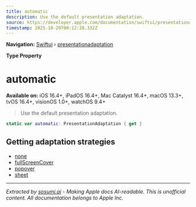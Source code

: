 ```yaml
---
title: automatic
description: Use the default presentation adaptation.
source: https://developer.apple.com/documentation/swiftui/presentationadaptation/automatic
timestamp: 2025-10-29T00:12:28.332Z
---
```


**Navigation:** [Swiftui](/documentation/swiftui) › [presentationadaptation](/documentation/swiftui/presentationadaptation)

**Type Property**

# automatic

**Available on:** iOS 16.4+, iPadOS 16.4+, Mac Catalyst 16.4+, macOS 13.3+, tvOS 16.4+, visionOS 1.0+, watchOS 9.4+

> Use the default presentation adaptation.

```swift
static var automatic: PresentationAdaptation { get }
```

## Getting adaptation strategies

- [none](/documentation/swiftui/presentationadaptation/none)
- [fullScreenCover](/documentation/swiftui/presentationadaptation/fullscreencover)
- [popover](/documentation/swiftui/presentationadaptation/popover)
- [sheet](/documentation/swiftui/presentationadaptation/sheet)

---

*Extracted by [sosumi.ai](https://sosumi.ai) - Making Apple docs AI-readable.*
*This is unofficial content. All documentation belongs to Apple Inc.*

